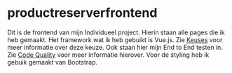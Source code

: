 # productreserverfrontend
Dit is de frontend van mijn Individueel project. Hierin staan alle pages die ik heb gemaakt. Het framework wat ik heb gebuikt is Vue.js. Zie [Keuses]('https://github.com/TijndeRooij/Portfolio/blob/main/IP.md#keuzes') voor meer informatie over deze keuze. Ook staan hier mijn End to End testen in. Zie [Code Quality]() voor meer informatie hierover. Voor de styling heb ik gebuik gemaakt van Bootstrap.
